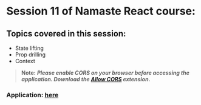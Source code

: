 # Session 11 of Namaste React course:

## Topics covered in this session:

- State lifting
- Prop drilling
- Context

> **Note:** **_Please enable CORS on your browser before accessing the application. Download the [Allow CORS](https://chrome.google.com/webstore/detail/allow-cors-access-control/lhobafahddgcelffkeicbaginigeejlf?hl=en) extension._**

### **Application: [here](https://inspiring-tulumba-646099.netlify.app/)**
